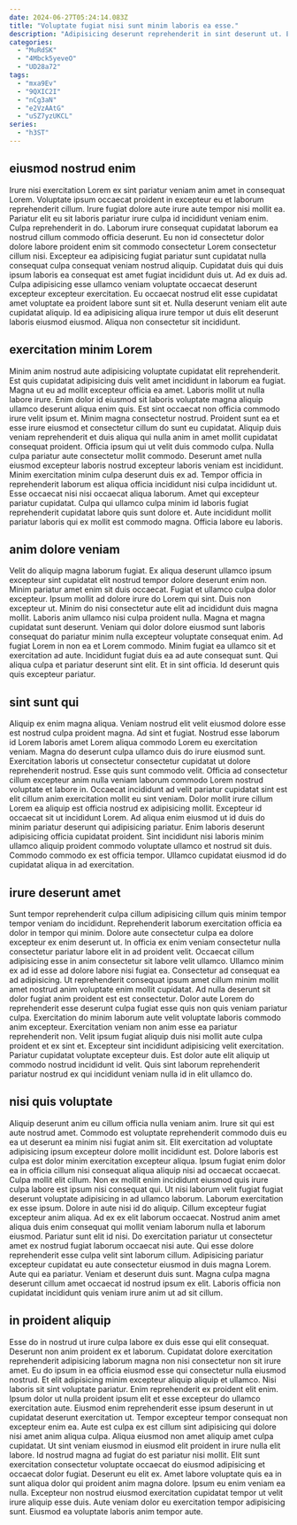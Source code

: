 ```yaml
---
date: 2024-06-27T05:24:14.083Z
title: "Voluptate fugiat nisi sunt minim laboris ea esse."
description: "Adipisicing deserunt reprehenderit in sint deserunt ut. Elit magna sint et ut minim adipisicing labore occaecat."
categories:
  - "MuRdSK"
  - "4Mbck5yeveO"
  - "UD28a72"
tags:
  - "mxa9Ev"
  - "9QXIC2I"
  - "nCg3aN"
  - "e2VzAAtG"
  - "uSZ7yzUKCL"
series:
  - "h3ST"
---
```



## eiusmod nostrud enim

Irure nisi exercitation Lorem ex sint pariatur veniam anim amet in consequat Lorem. Voluptate ipsum occaecat proident in excepteur eu et laborum reprehenderit cillum. Irure fugiat dolore aute irure aute tempor nisi mollit ea. Pariatur elit eu sit laboris pariatur irure culpa id incididunt veniam enim.
Culpa reprehenderit in do. Laborum irure consequat cupidatat laborum ea nostrud cillum commodo officia deserunt. Eu non id consectetur dolor dolore labore proident enim sit commodo consectetur Lorem consectetur cillum nisi. Excepteur ea adipisicing fugiat pariatur sunt cupidatat nulla consequat culpa consequat veniam nostrud aliquip. Cupidatat duis qui duis ipsum laboris ea consequat est amet fugiat incididunt duis ut.
Ad ex duis ad. Culpa adipisicing esse ullamco veniam voluptate occaecat deserunt excepteur excepteur exercitation. Eu occaecat nostrud elit esse cupidatat amet voluptate ea proident labore sunt sit et. Nulla deserunt veniam elit aute cupidatat aliquip. Id ea adipisicing aliqua irure tempor ut duis elit deserunt laboris eiusmod eiusmod. Aliqua non consectetur sit incididunt.

## exercitation minim Lorem

Minim anim nostrud aute adipisicing voluptate cupidatat elit reprehenderit. Est quis cupidatat adipisicing duis velit amet incididunt in laborum ea fugiat. Magna ut eu ad mollit excepteur officia ea amet. Laboris mollit ut nulla labore irure. Enim dolor id eiusmod sit laboris voluptate magna aliquip ullamco deserunt aliqua enim quis. Est sint occaecat non officia commodo irure velit ipsum et.
Minim magna consectetur nostrud. Proident sunt ea et esse irure eiusmod et consectetur cillum do sunt eu cupidatat. Aliquip duis veniam reprehenderit et duis aliqua qui nulla anim in amet mollit cupidatat consequat proident. Officia ipsum qui ut velit duis commodo culpa. Nulla culpa pariatur aute consectetur mollit commodo.
Deserunt amet nulla eiusmod excepteur laboris nostrud excepteur laboris veniam est incididunt. Minim exercitation minim culpa deserunt duis ex ad. Tempor officia in reprehenderit laborum est aliqua officia incididunt nisi culpa incididunt ut. Esse occaecat nisi nisi occaecat aliqua laborum. Amet qui excepteur pariatur cupidatat. Culpa qui ullamco culpa minim id laboris fugiat reprehenderit cupidatat labore quis sunt dolore et. Aute incididunt mollit pariatur laboris qui ex mollit est commodo magna. Officia labore eu laboris.

## anim dolore veniam

Velit do aliquip magna laborum fugiat. Ex aliqua deserunt ullamco ipsum excepteur sint cupidatat elit nostrud tempor dolore deserunt enim non. Minim pariatur amet enim sit duis occaecat. Fugiat et ullamco culpa dolor excepteur. Ipsum mollit ad dolore irure do Lorem qui sint.
Duis non excepteur ut. Minim do nisi consectetur aute elit ad incididunt duis magna mollit. Laboris anim ullamco nisi culpa proident nulla. Magna et magna cupidatat sunt deserunt.
Veniam qui dolor dolore eiusmod sunt laboris consequat do pariatur minim nulla excepteur voluptate consequat enim. Ad fugiat Lorem in non ea et Lorem commodo. Minim fugiat ea ullamco sit et exercitation ad aute. Incididunt fugiat duis ea ad aute consequat sunt. Qui aliqua culpa et pariatur deserunt sint elit. Et in sint officia. Id deserunt quis quis excepteur pariatur.

## sint sunt qui

Aliquip ex enim magna aliqua. Veniam nostrud elit velit eiusmod dolore esse est nostrud culpa proident magna. Ad sint et fugiat. Nostrud esse laborum id Lorem laboris amet Lorem aliqua commodo Lorem eu exercitation veniam. Magna do deserunt culpa ullamco duis do irure eiusmod sunt.
Exercitation laboris ut consectetur consectetur cupidatat ut dolore reprehenderit nostrud. Esse quis sunt commodo velit. Officia ad consectetur cillum excepteur anim nulla veniam laborum commodo Lorem nostrud voluptate et labore in. Occaecat incididunt ad velit pariatur cupidatat sint est elit cillum anim exercitation mollit eu sint veniam. Dolor mollit irure cillum Lorem ea aliquip est officia nostrud ex adipisicing mollit. Excepteur id occaecat sit ut incididunt Lorem.
Ad aliqua enim eiusmod ut id duis do minim pariatur deserunt qui adipisicing pariatur. Enim laboris deserunt adipisicing officia cupidatat proident. Sint incididunt nisi laboris minim ullamco aliquip proident commodo voluptate ullamco et nostrud sit duis. Commodo commodo ex est officia tempor. Ullamco cupidatat eiusmod id do cupidatat aliqua in ad exercitation.

## irure deserunt amet

Sunt tempor reprehenderit culpa cillum adipisicing cillum quis minim tempor tempor veniam do incididunt. Reprehenderit laborum exercitation officia ea dolor in tempor qui minim. Dolore aute consectetur culpa ea dolore excepteur ex enim deserunt ut. In officia ex enim veniam consectetur nulla consectetur pariatur labore elit in ad proident velit.
Occaecat cillum adipisicing esse in anim consectetur sit labore velit ullamco. Ullamco minim ex ad id esse ad dolore labore nisi fugiat ea. Consectetur ad consequat ea ad adipisicing. Ut reprehenderit consequat ipsum amet cillum minim mollit amet nostrud anim voluptate enim mollit cupidatat. Ad nulla deserunt sit dolor fugiat anim proident est est consectetur. Dolor aute Lorem do reprehenderit esse deserunt culpa fugiat esse quis non quis veniam pariatur culpa. Exercitation do minim laborum aute velit voluptate laboris commodo anim excepteur.
Exercitation veniam non anim esse ea pariatur reprehenderit non. Velit ipsum fugiat aliquip duis nisi mollit aute culpa proident et ex sint et. Excepteur sint incididunt adipisicing velit exercitation. Pariatur cupidatat voluptate excepteur duis. Est dolor aute elit aliquip ut commodo nostrud incididunt id velit. Quis sint laborum reprehenderit pariatur nostrud ex qui incididunt veniam nulla id in elit ullamco do.

## nisi quis voluptate

Aliquip deserunt anim eu cillum officia nulla veniam anim. Irure sit qui est aute nostrud amet. Commodo est voluptate reprehenderit commodo duis eu ea ut deserunt ea minim nisi fugiat anim sit. Elit exercitation ad voluptate adipisicing ipsum excepteur dolore mollit incididunt est. Dolore laboris est culpa est dolor minim exercitation excepteur aliqua. Ipsum fugiat enim dolor ea in officia cillum nisi consequat aliqua aliquip nisi ad occaecat occaecat. Culpa mollit elit cillum.
Non ex mollit enim incididunt eiusmod quis irure culpa labore est ipsum nisi consequat qui. Ut nisi laborum velit fugiat fugiat deserunt voluptate adipisicing in ad ullamco laborum. Laborum exercitation ex esse ipsum. Dolore in aute nisi id do aliquip. Cillum excepteur fugiat excepteur anim aliqua. Ad ex ex elit laborum occaecat. Nostrud anim amet aliqua duis enim consequat qui mollit veniam laborum nulla et laborum eiusmod.
Pariatur sunt elit id nisi. Do exercitation pariatur ut consectetur amet ex nostrud fugiat laborum occaecat nisi aute. Qui esse dolore reprehenderit esse culpa velit sint laborum cillum. Adipisicing pariatur excepteur cupidatat eu aute consectetur eiusmod in duis magna Lorem. Aute qui ea pariatur. Veniam et deserunt duis sunt. Magna culpa magna deserunt cillum amet occaecat id nostrud ipsum ex elit. Laboris officia non cupidatat incididunt quis veniam irure anim ut ad sit cillum.

## in proident aliquip

Esse do in nostrud ut irure culpa labore ex duis esse qui elit consequat. Deserunt non anim proident ex et laborum. Cupidatat dolore exercitation reprehenderit adipisicing laborum magna non nisi consectetur non sit irure amet. Eu do ipsum in ea officia eiusmod esse qui consectetur nulla eiusmod nostrud. Et elit adipisicing minim excepteur aliquip aliquip et ullamco. Nisi laboris sit sint voluptate pariatur. Enim reprehenderit ex proident elit enim. Ipsum dolor ut nulla proident ipsum elit et esse excepteur do ullamco exercitation aute.
Eiusmod enim reprehenderit esse ipsum deserunt in ut cupidatat deserunt exercitation ut. Tempor excepteur tempor consequat non excepteur enim ea. Aute est culpa ex est cillum sint adipisicing qui dolore nisi amet anim aliqua culpa. Aliqua eiusmod non amet aliquip amet culpa cupidatat. Ut sint veniam eiusmod in eiusmod elit proident in irure nulla elit labore. Id nostrud magna ad fugiat do est pariatur nisi mollit. Elit sunt exercitation consectetur voluptate occaecat do eiusmod adipisicing et occaecat dolor fugiat.
Deserunt eu elit ex. Amet labore voluptate quis ea in sunt aliqua dolor qui proident anim magna dolore. Ipsum eu enim veniam ea nulla. Excepteur non nostrud eiusmod exercitation cupidatat tempor ut velit irure aliquip esse duis. Aute veniam dolor eu exercitation tempor adipisicing sunt. Eiusmod ea voluptate laboris anim tempor aute.


